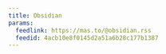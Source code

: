 ```yaml
---
title: Obsidian
params:
  feedlink: https://mas.to/@obsidian.rss
  feedid: 4acb10e8f0145d2a51a6b28c177b1387
---
```

